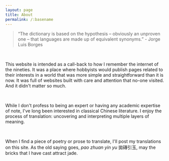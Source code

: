 ```yaml
---
layout: page
title: About
permalink: /:basename
---
```

> “The dictionary is based on the hypothesis – obviously an unproven one – that languages are made up of equivalent synonyms.” - Jorge Luis Borges

<br>

This website is intended as a call-back to how I remember the internet of the nineties. It was a place where hobbyists would publish pages related to their interests in a world that was more simple and straightforward than it is now. It was full of websites built with care and attention that no-one visited. And it didn't matter so much.

<br>

While I don't profess to being an expert or having any academic expertise of note, I've long been interested in classical Chinese literature. I enjoy the process of translation: uncovering and interpreting multiple layers of meaning. 

<br>

When I find a piece of poetry or prose to translate, I'll post my translations on this site. As the old saying goes, *pao zhuan yin yu* 拋磚引玉, may the bricks that I have cast attract jade.
